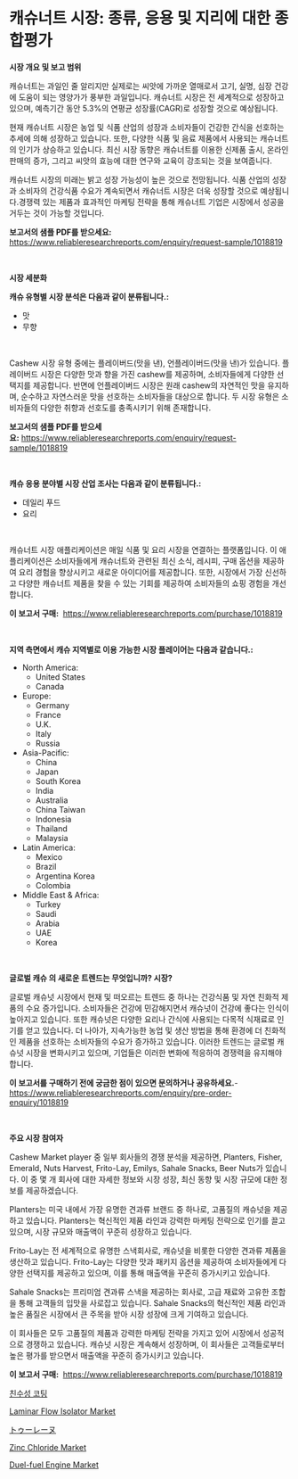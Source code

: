 <p><h1>캐슈너트 시장: 종류, 응용 및 지리에 대한 종합평가</h1></p><p><strong>시장 개요 및 보고 범위</strong></p>
<p><p>캐슈너트는 과일인 줄 알리지만 실제로는 씨앗에 가까운 열매로서 고기, 실명, 심장 건강에 도움이 되는 영양가가 풍부한 과일입니다. 캐슈너트 시장은 전 세계적으로 성장하고 있으며, 예측기간 동안 5.3%의 연평균 성장률(CAGR)로 성장할 것으로 예상됩니다. </p><p>현재 캐슈너트 시장은 농업 및 식품 산업의 성장과 소비자들이 건강한 간식을 선호하는 추세에 의해 성장하고 있습니다. 또한, 다양한 식품 및 음료 제품에서 사용되는 캐슈너트의 인기가 상승하고 있습니다. 최신 시장 동향은 캐슈너트를 이용한 신제품 출시, 온라인 판매의 증가, 그리고 씨앗의 효능에 대한 연구와 교육이 강조되는 것을 보여줍니다.</p><p>캐슈너트 시장의 미래는 밝고 성장 가능성이 높은 것으로 전망됩니다. 식품 산업의 성장과 소비자의 건강식품 수요가 계속되면서 캐슈너트 시장은 더욱 성장할 것으로 예상됩니다.경쟁력 있는 제품과 효과적인 마케팅 전략을 통해 캐슈너트 기업은 시장에서 성공을 거두는 것이 가능할 것입니다.</p></p>
<p><strong>보고서의 샘플 PDF를 받으세요:</strong> <a href="https://www.reliableresearchreports.com/enquiry/request-sample/1018819">https://www.reliableresearchreports.com/enquiry/request-sample/1018819</a></p>
<p>&nbsp;</p>
<p><strong>시장 세분화</strong></p>
<p><strong>캐슈 유형별 시장 분석은 다음과 같이 분류됩니다.:</strong></p>
<p><ul><li>맛</li><li>무향</li></ul></p>
<p>&nbsp;</p>
<p><p>Cashew 시장 유형 중에는 플레이버드(맛을 낸), 언플레이버드(맛을 낸)가 있습니다. 플레이버드 시장은 다양한 맛과 향을 가진 cashew를 제공하며, 소비자들에게 다양한 선택지를 제공합니다. 반면에 언플레이버드 시장은 원래 cashew의 자연적인 맛을 유지하며, 순수하고 자연스러운 맛을 선호하는 소비자들을 대상으로 합니다. 두 시장 유형은 소비자들의 다양한 취향과 선호도를 충족시키기 위해 존재합니다.</p></p>
<p><strong>보고서의 샘플 PDF를 받으세요:</strong>&nbsp;<a href="https://www.reliableresearchreports.com/enquiry/request-sample/1018819">https://www.reliableresearchreports.com/enquiry/request-sample/1018819</a></p>
<p>&nbsp;</p>
<p><strong> 캐슈 응용 분야별 시장 산업 조사는 다음과 같이 분류됩니다.:</strong></p>
<p><ul><li>데일리 푸드</li><li>요리</li></ul></p>
<p>&nbsp;</p>
<p><p>캐슈너트 시장 애플리케이션은 매일 식품 및 요리 시장을 연결하는 플랫폼입니다. 이 애플리케이션은 소비자들에게 캐슈너트와 관련된 최신 소식, 레시피, 구매 옵션을 제공하여 요리 경험을 향상시키고 새로운 아이디어를 제공합니다. 또한, 시장에서 가장 신선하고 다양한 캐슈너트 제품을 찾을 수 있는 기회를 제공하여 소비자들의 쇼핑 경험을 개선합니다.</p></p>
<p><strong>이 보고서 구매:</strong>&nbsp; <a href="https://www.reliableresearchreports.com/purchase/1018819">https://www.reliableresearchreports.com/purchase/1018819</a></p>
<p>&nbsp;</p>
<p><strong>지역 측면에서 캐슈 지역별로 이용 가능한 시장 플레이어는 다음과 같습니다.:</strong></p>
<p><ul>
    <li>
        North America:
        <ul>
            <li>United States</li>
            <li>Canada</li>
        </ul>
    </li>
    <li>
        Europe:
        <ul>
            <li>Germany</li>
            <li>France</li>
            <li>U.K.</li>
            <li>Italy</li>
            <li>Russia</li>
        </ul>
    </li>
    <li>
        Asia-Pacific:
        <ul>
            <li>China</li>
            <li>Japan</li>
            <li>South Korea</li>
            <li>India</li>
            <li>Australia</li>
            <li>China Taiwan</li>
            <li>Indonesia</li>
            <li>Thailand</li>
            <li>Malaysia</li>
        </ul>
    </li>
    <li>
        Latin America:
        <ul>
            <li>Mexico</li>
            <li>Brazil</li>
            <li>Argentina Korea</li>
            <li>Colombia</li>
        </ul>
    </li>
    <li>
        Middle East & Africa:
        <ul>
            <li>Turkey</li>
            <li>Saudi</li>
            <li>Arabia</li>
            <li>UAE</li>
            <li>Korea</li>
        </ul>
    </li>
    </ul></p>
<p>&nbsp;</p>
<p><strong>글로벌 캐슈 의 새로운 트렌드는 무엇입니까? 시장?</strong></p>
<p><p>글로벌 캐슈넛 시장에서 현재 및 떠오르는 트렌드 중 하나는 건강식품 및 자연 친화적 제품의 수요 증가입니다. 소비자들은 건강에 민감해지면서 캐슈넛이 건강에 좋다는 인식이 높아지고 있습니다. 또한 캐슈넛은 다양한 요리나 간식에 사용되는 다목적 식재료로 인기를 얻고 있습니다. 더 나아가, 지속가능한 농업 및 생산 방법을 통해 환경에 더 친화적인 제품을 선호하는 소비자들의 수요가 증가하고 있습니다. 이러한 트렌드는 글로벌 캐슈넛 시장을 변화시키고 있으며, 기업들은 이러한 변화에 적응하여 경쟁력을 유지해야 합니다.</p></p>
<p><strong>이 보고서를 구매하기 전에 궁금한 점이 있으면 문의하거나 공유하세요.</strong>- <a href="https://www.reliableresearchreports.com/enquiry/pre-order-enquiry/1018819">https://www.reliableresearchreports.com/enquiry/pre-order-enquiry/1018819</a></p>
<p>&nbsp;</p>
<p><strong>주요 시장 참여자</strong></p>
<p><p>Cashew Market player 중 일부 회사들의 경쟁 분석을 제공하면, Planters, Fisher, Emerald, Nuts Harvest, Frito-Lay, Emilys, Sahale Snacks, Beer Nuts가 있습니다. 이 중 몇 개 회사에 대한 자세한 정보와 시장 성장, 최신 동향 및 시장 규모에 대한 정보를 제공하겠습니다.</p><p>Planters는 미국 내에서 가장 유명한 견과류 브랜드 중 하나로, 고품질의 캐슈넛을 제공하고 있습니다. Planters는 혁신적인 제품 라인과 강력한 마케팅 전략으로 인기를 끌고 있으며, 시장 규모와 매출액이 꾸준히 성장하고 있습니다.</p><p>Frito-Lay는 전 세계적으로 유명한 스낵회사로, 캐슈넛을 비롯한 다양한 견과류 제품을 생산하고 있습니다. Frito-Lay는 다양한 맛과 패키지 옵션을 제공하여 소비자들에게 다양한 선택지를 제공하고 있으며, 이를 통해 매출액을 꾸준히 증가시키고 있습니다.</p><p>Sahale Snacks는 프리미엄 견과류 스낵을 제공하는 회사로, 고급 재료와 고유한 조합을 통해 고객들의 입맛을 사로잡고 있습니다. Sahale Snacks의 혁신적인 제품 라인과 높은 품질은 시장에서 큰 주목을 받아 시장 성장에 크게 기여하고 있습니다.</p><p>이 회사들은 모두 고품질의 제품과 강력한 마케팅 전략을 가지고 있어 시장에서 성공적으로 경쟁하고 있습니다. 캐슈넛 시장은 계속해서 성장하며, 이 회사들은 고객들로부터 높은 평가를 받으면서 매출액을 꾸준히 증가시키고 있습니다.</p></p>
<p><strong>이 보고서 구매:</strong>&nbsp;&nbsp;<a href="https://www.reliableresearchreports.com/purchase/1018819">https://www.reliableresearchreports.com/purchase/1018819</a></p>
<p><p><a href="https://github.com/mpodehpw07370073/Market-Research-Report-List-1/blob/main/1113823189257.md">친수성 코팅</a></p><p><a href="https://view.publitas.com/reportprime-1/laminar-flow-isolator-market-size-market-trends-and-growth-outlook-forecasted-for-period-from-2023-to-2030/">Laminar Flow Isolator Market</a></p><p><a href="https://github.com/nxboeu02965442/Market-Research-Report-List-1/blob/main/4642812189442.md">トゥーレーヌ</a></p><p><a href="https://github.com/rahu1506/Market-Research-Report-List-3/blob/main/zinc-chloride-market.md">Zinc Chloride Market</a></p><p><a href="https://issuu.com/reportprime-2/docs/duel-fuel-engine-market-size-2030.pptx">Duel-fuel Engine Market</a></p></p>
